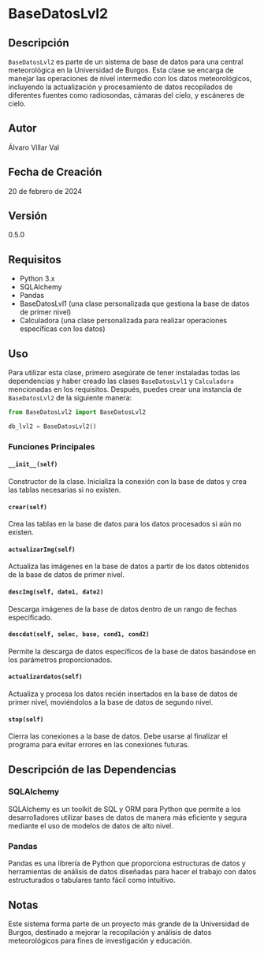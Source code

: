 
# BaseDatosLvl2

## Descripción
`BaseDatosLvl2` es parte de un sistema de base de datos para una central meteorológica en la Universidad de Burgos. Esta clase se encarga de manejar las operaciones de nivel intermedio con los datos meteorológicos, incluyendo la actualización y procesamiento de datos recopilados de diferentes fuentes como radiosondas, cámaras del cielo, y escáneres de cielo.

## Autor
Álvaro Villar Val

## Fecha de Creación
20 de febrero de 2024

## Versión
0.5.0

## Requisitos
- Python 3.x
- SQLAlchemy
- Pandas
- BaseDatosLvl1 (una clase personalizada que gestiona la base de datos de primer nivel)
- Calculadora (una clase personalizada para realizar operaciones específicas con los datos)

## Uso
Para utilizar esta clase, primero asegúrate de tener instaladas todas las dependencias y haber creado las clases `BaseDatosLvl1` y `Calculadora` mencionadas en los requisitos. Después, puedes crear una instancia de `BaseDatosLvl2` de la siguiente manera:

```python
from BaseDatosLvl2 import BaseDatosLvl2

db_lvl2 = BaseDatosLvl2()
```

### Funciones Principales

#### `__init__(self)`
Constructor de la clase. Inicializa la conexión con la base de datos y crea las tablas necesarias si no existen.

#### `crear(self)`
Crea las tablas en la base de datos para los datos procesados si aún no existen.

#### `actualizarImg(self)`
Actualiza las imágenes en la base de datos a partir de los datos obtenidos de la base de datos de primer nivel.

#### `descImg(self, date1, date2)`
Descarga imágenes de la base de datos dentro de un rango de fechas especificado.

#### `descdat(self, selec, base, cond1, cond2)`
Permite la descarga de datos específicos de la base de datos basándose en los parámetros proporcionados.

#### `actualizardatos(self)`
Actualiza y procesa los datos recién insertados en la base de datos de primer nivel, moviéndolos a la base de datos de segundo nivel.

#### `stop(self)`
Cierra las conexiones a la base de datos. Debe usarse al finalizar el programa para evitar errores en las conexiones futuras.

## Descripción de las Dependencias

### SQLAlchemy
SQLAlchemy es un toolkit de SQL y ORM para Python que permite a los desarrolladores utilizar bases de datos de manera más eficiente y segura mediante el uso de modelos de datos de alto nivel.

### Pandas
Pandas es una librería de Python que proporciona estructuras de datos y herramientas de análisis de datos diseñadas para hacer el trabajo con datos estructurados o tabulares tanto fácil como intuitivo.

## Notas
Este sistema forma parte de un proyecto más grande de la Universidad de Burgos, destinado a mejorar la recopilación y análisis de datos meteorológicos para fines de investigación y educación.
